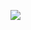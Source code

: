 ![](https://automationghana.com/wp-content/uploads/2024/03/Energy-Monitoring-and-Management-System.png)
